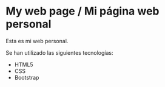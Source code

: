 # My web page / Mi página web personal

Esta es mi web personal. 

Se han utilizado las siguientes tecnologías:

* HTML5
* CSS
* Bootstrap
